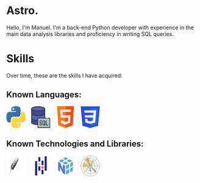 # Astro.
<p>
Hello, I'm Manuel. I'm a back-end Python developer with experience in the main data analysis libraries and proficiency in writing SQL queries.
</p>

# Skills
<p>
Over time, these are the skills I have acquired:
</p>

## Known Languages:
<div style="display: flex; gap: 15px; flex-wrap: wrap;">
  <img src="./python.png" alt="Python" title="Python" width="50">
  <img src="./sql.png" alt="SQL" title="SQL" width="50">
  <img src="./html.png" alt="HTML" title="HTML" width="50">
  <img src="./css.png" alt="CSS" title="CSS" width="50">
</div>

## Known Technologies and Libraries:
<div style="display: flex; gap: 15px; flex-wrap: wrap;">
  <img src="./tkinter_image.png" alt="Tkinter" title="Tkinter" width="50">
  <img src="./pandas.png" alt="Pandas" title="Pandas" width="50">
  <img src="./numpy.png" alt="NumPy" title="NumPy" width="50">
  <img src="./matplotlib.png" alt="Matplotlib" title="Matplotlib" width="50">
</div>
